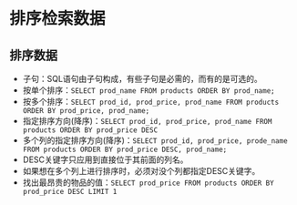 # 排序检索数据

## 排序数据

- 子句：SQL语句由子句构成，有些子句是必需的，而有的是可选的。
- 按单个排序：`SELECT prod_name FROM products ORDER BY prod_name;`
- 按多个排序：`SELECT prod_id, prod_price, prod_name FROM products ORDER BY prod_price, prod_name;`
- 指定排序方向(降序)：`SELECT prod_id, prod_price, prod_name FROM products ORDER BY prod_price DESC`
- 多个列的指定排序方向(降序)：`SELECT prod_id, prod_price, prode_name FROM products ORDER BY prod_price DESC, prod_name;`
- DESC关键字只应用到直接位于其前面的列名。
- 如果想在多个列上进行排序时，必须对没个列都指定DESC关键字。
- 找出最昂贵的物品的值：`SELECT prod_price FROM products ORDER BY prod_price DESC LIMIT 1`

